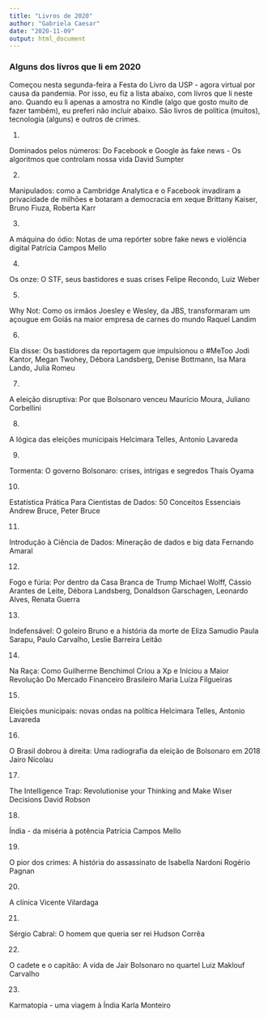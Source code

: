 ```yaml
---
title: "Livros de 2020"
author: "Gabriela Caesar"
date: "2020-11-09"
output: html_document
---
```


### Alguns dos livros que li em 2020

Começou nesta segunda-feira a Festa do Livro da USP - agora virtual por causa da pandemia. Por isso, eu fiz a lista abaixo, com livros que li neste ano. Quando eu li apenas a amostra no Kindle (algo que gosto muito de fazer também), eu preferi não incluir abaixo. São livros de política (muitos), tecnologia (alguns) e outros de crimes. 

1)
Dominados pelos números: Do Facebook e Google às fake news - Os algoritmos que controlam nossa vida
David Sumpter

2)
Manipulados: como a Cambridge Analytica e o Facebook invadiram a privacidade de milhões e botaram a democracia em xeque
Brittany Kaiser, Bruno Fiuza, Roberta Karr

3) 
A máquina do ódio: Notas de uma repórter sobre fake news e violência digital
Patrícia Campos Mello

4) 
Os onze: O STF, seus bastidores e suas crises
Felipe Recondo, Luiz Weber

5) 
Why Not: Como os irmãos Joesley e Wesley, da JBS, transformaram um açougue em Goiás na maior empresa de carnes do mundo
Raquel Landim

6)
Ela disse: Os bastidores da reportagem que impulsionou o #MeToo
Jodi Kantor, Megan Twohey, Débora Landsberg, Denise Bottmann, Isa Mara Lando, Julia Romeu

7)
A eleição disruptiva: Por que Bolsonaro venceu
Maurício Moura, Juliano Corbellini

8)
A lógica das eleições municipais
Helcimara Telles, Antonio Lavareda

9)
Tormenta: O governo Bolsonaro: crises, intrigas e segredos
Thaís Oyama

10)
Estatística Prática Para Cientistas de Dados: 50 Conceitos Essenciais
Andrew Bruce, Peter Bruce

11)
Introdução à Ciência de Dados: Mineração de dados e big data
Fernando Amaral

12)
Fogo e fúria: Por dentro da Casa Branca de Trump
Michael Wolff, Cássio Arantes de Leite, Débora Landsberg, Donaldson Garschagen, Leonardo Alves, Renata Guerra

13) 
Indefensável: O goleiro Bruno e a história da morte de Eliza Samudio
Paula Sarapu, Paulo Carvalho, Leslie Barreira Leitão 

14)
Na Raça: Como Guilherme Benchimol Criou a Xp e Iniciou a Maior Revolução Do Mercado Financeiro Brasileiro
Maria Luíza Filgueiras

15)
Eleições municipais: novas ondas na política
Helcimara Telles, Antonio Lavareda

16)
O Brasil dobrou à direita: Uma radiografia da eleição de Bolsonaro em 2018
Jairo Nicolau

17)
The Intelligence Trap: Revolutionise your Thinking and Make Wiser Decisions
David Robson

18) 
Índia - da miséria à potência
Patrícia Campos Mello

19)
O pior dos crimes: A história do assassinato de Isabella Nardoni
Rogério Pagnan

20)
A clínica
Vicente Vilardaga

21)
Sérgio Cabral: O homem que queria ser rei
Hudson Corrêa

22)
O cadete e o capitão: A vida de Jair Bolsonaro no quartel
Luiz Maklouf Carvalho

23)
Karmatopia - uma viagem à Índia
Karla Monteiro


